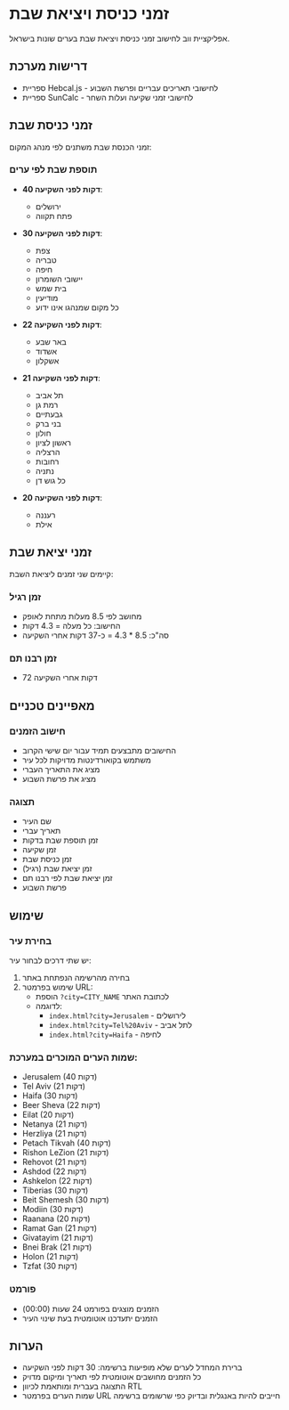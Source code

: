 # זמני כניסת ויציאת שבת

אפליקציית ווב לחישוב זמני כניסת ויציאת שבת בערים שונות בישראל.

## דרישות מערכת

- ספריית Hebcal.js - לחישובי תאריכים עבריים ופרשת השבוע
- ספריית SunCalc - לחישובי זמני שקיעה ועלות השחר

## זמני כניסת שבת
זמני הכנסת שבת משתנים לפי מנהג המקום:

### תוספת שבת לפי ערים
- **40 דקות לפני השקיעה**:
  - ירושלים
  - פתח תקווה

- **30 דקות לפני השקיעה**:
  - צפת
  - טבריה
  - חיפה
  - יישובי השומרון
  - בית שמש
  - מודיעין
  - כל מקום שמנהגו אינו ידוע

- **22 דקות לפני השקיעה**:
  - באר שבע
  - אשדוד
  - אשקלון

- **21 דקות לפני השקיעה**:
  - תל אביב
  - רמת גן
  - גבעתיים
  - בני ברק
  - חולון
  - ראשון לציון
  - הרצליה
  - רחובות
  - נתניה
  - כל גוש דן

- **20 דקות לפני השקיעה**:
  - רעננה
  - אילת

## זמני יציאת שבת
קיימים שני זמנים ליציאת השבת:

### זמן רגיל
- מחושב לפי 8.5 מעלות מתחת לאופק
- החישוב: כל מעלה = 4.3 דקות
- סה"כ: 8.5 * 4.3 = כ-37 דקות אחרי השקיעה

### זמן רבנו תם
- 72 דקות אחרי השקיעה

## מאפיינים טכניים

### חישוב הזמנים
- החישובים מתבצעים תמיד עבור יום שישי הקרוב
- משתמש בקואורדינטות מדויקות לכל עיר
- מציג את התאריך העברי
- מציג את פרשת השבוע

### תצוגה
- שם העיר
- תאריך עברי
- זמן תוספת שבת בדקות
- זמן שקיעה
- זמן כניסת שבת
- זמן יציאת שבת (רגיל)
- זמן יציאת שבת לפי רבנו תם
- פרשת השבוע

## שימוש

### בחירת עיר
יש שתי דרכים לבחור עיר:
1. בחירה מהרשימה הנפתחת באתר
2. שימוש בפרמטר URL:
   - הוספת `?city=CITY_NAME` לכתובת האתר
   - לדוגמה:
     - `index.html?city=Jerusalem` - לירושלים
     - `index.html?city=Tel%20Aviv` - לתל אביב
     - `index.html?city=Haifa` - לחיפה

### שמות הערים המוכרים במערכת:
- Jerusalem (40 דקות)
- Tel Aviv (21 דקות)
- Haifa (30 דקות)
- Beer Sheva (22 דקות)
- Eilat (20 דקות)
- Netanya (21 דקות)
- Herzliya (21 דקות)
- Petach Tikvah (40 דקות)
- Rishon LeZion (21 דקות)
- Rehovot (21 דקות)
- Ashdod (22 דקות)
- Ashkelon (22 דקות)
- Tiberias (30 דקות)
- Beit Shemesh (30 דקות)
- Modiin (30 דקות)
- Raanana (20 דקות)
- Ramat Gan (21 דקות)
- Givatayim (21 דקות)
- Bnei Brak (21 דקות)
- Holon (21 דקות)
- Tzfat (30 דקות)

### פורמט
- הזמנים מוצגים בפורמט 24 שעות (00:00)
- הזמנים יתעדכנו אוטומטית בעת שינוי העיר

## הערות
- ברירת המחדל לערים שלא מופיעות ברשימה: 30 דקות לפני השקיעה
- כל הזמנים מחושבים אוטומטית לפי תאריך ומיקום מדויק
- התצוגה בעברית ומותאמת לכיוון RTL
- שמות הערים בפרמטר URL חייבים להיות באנגלית ובדיוק כפי שרשומים ברשימה